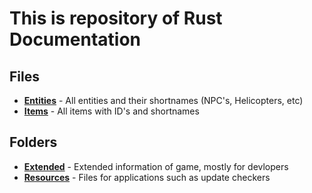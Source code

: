# This is repository of Rust Documentation

## Files

* [**Entities**](Entities.md) - All entities and their shortnames (NPC's, Helicopters, etc)
* [**Items**](Items.md) - All items with ID's and shortnames

## Folders

* [**Extended**](Extended) - Extended information of game, mostly for devlopers
* [**Resources**](Resources) - Files for applications such as update checkers
